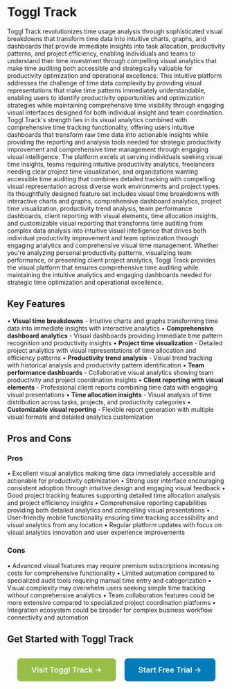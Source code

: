 # Toggl Track

Toggl Track revolutionizes time usage analysis through sophisticated visual breakdowns that transform time data into intuitive charts, graphs, and dashboards that provide immediate insights into task allocation, productivity patterns, and project efficiency, enabling individuals and teams to understand their time investment through compelling visual analytics that make time auditing both accessible and strategically valuable for productivity optimization and operational excellence. This intuitive platform addresses the challenge of time data complexity by providing visual representations that make time patterns immediately understandable, enabling users to identify productivity opportunities and optimization strategies while maintaining comprehensive time visibility through engaging visual interfaces designed for both individual insight and team coordination. Toggl Track's strength lies in its visual analytics combined with comprehensive time tracking functionality, offering users intuitive dashboards that transform raw time data into actionable insights while providing the reporting and analysis tools needed for strategic productivity improvement and comprehensive time management through engaging visual intelligence. The platform excels at serving individuals seeking visual time insights, teams requiring intuitive productivity analytics, freelancers needing clear project time visualization, and organizations wanting accessible time auditing that combines detailed tracking with compelling visual representation across diverse work environments and project types. Its thoughtfully designed feature set includes visual time breakdowns with interactive charts and graphs, comprehensive dashboard analytics, project time visualization, productivity trend analysis, team performance dashboards, client reporting with visual elements, time allocation insights, and customizable visual reporting that transforms time auditing from complex data analysis into intuitive visual intelligence that drives both individual productivity improvement and team optimization through engaging analytics and comprehensive visual time management. Whether you're analyzing personal productivity patterns, visualizing team performance, or presenting client project analytics, Toggl Track provides the visual platform that ensures comprehensive time auditing while maintaining the intuitive analytics and engaging dashboards needed for strategic time optimization and operational excellence.

## Key Features

• **Visual time breakdowns** - Intuitive charts and graphs transforming time data into immediate insights with interactive analytics
• **Comprehensive dashboard analytics** - Visual dashboards providing immediate time pattern recognition and productivity insights
• **Project time visualization** - Detailed project analytics with visual representations of time allocation and efficiency patterns
• **Productivity trend analysis** - Visual trend tracking with historical analysis and productivity pattern identification
• **Team performance dashboards** - Collaborative visual analytics showing team productivity and project coordination insights
• **Client reporting with visual elements** - Professional client reports combining time data with engaging visual presentations
• **Time allocation insights** - Visual analysis of time distribution across tasks, projects, and productivity categories
• **Customizable visual reporting** - Flexible report generation with multiple visual formats and detailed analytics customization

## Pros and Cons

### Pros
• Excellent visual analytics making time data immediately accessible and actionable for productivity optimization
• Strong user interface encouraging consistent adoption through intuitive design and engaging visual feedback
• Good project tracking features supporting detailed time allocation analysis and project efficiency insights
• Comprehensive reporting capabilities providing both detailed analytics and compelling visual presentations
• User-friendly mobile functionality ensuring time tracking accessibility and visual analytics from any location
• Regular platform updates with focus on visual analytics innovation and user experience improvements

### Cons
• Advanced visual features may require premium subscriptions increasing costs for comprehensive functionality
• Limited automation compared to specialized audit tools requiring manual time entry and categorization
• Visual complexity may overwhelm users seeking simple time tracking without comprehensive analytics
• Team collaboration features could be more extensive compared to specialized project coordination platforms
• Integration ecosystem could be broader for complex business workflow connectivity and automation

## Get Started with Toggl Track

<div style="text-align: center; margin: 2rem 0;">
  <a href="https://toggl.com/" target="_blank" rel="noopener noreferrer" style="display: inline-block; background: #96BF47; color: white; padding: 1rem 2rem; text-decoration: none; border-radius: 8px; font-weight: 600; font-size: 1.1rem; margin-right: 1rem;">Visit Toggl Track →</a>
  <a href="https://accounts.toggl.com/track/signup/" target="_blank" rel="noopener noreferrer" style="display: inline-block; background: #007cba; color: white; padding: 1rem 2rem; text-decoration: none; border-radius: 8px; font-weight: 600; font-size: 1.1rem;">Start Free Trial →</a>
</div>